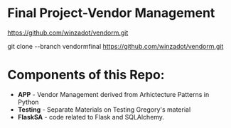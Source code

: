 # Final Project-Vendor Management

https://github.com/winzadot/vendorm.git

git clone --branch vendormfinal https://github.com/winzadot/vendorm.git

# Components of this Repo:

* **APP** - Vendor Management derived from Arhictecture Patterns in Python
* **Testing** - Separate Materials on Testing
Gregory's material
* **FlaskSA** - code related to Flask and SQLAlchemy.
